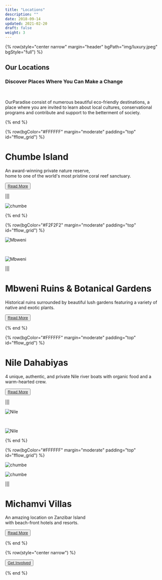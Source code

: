 ```yaml
---
title: "Locations"
description: ""
date: 2018-09-14
updated: 2021-02-20
draft: false
weight: 3
---
```

<!-- section 1 (JP) -->

{% row(style="center narrow" margin="header" bgPath="img/luxury.jpeg" bgStyle="full") %}

## Our Locations

### Discover Places Where You Can Make a Change

<br>

OurParadise consist of numerous beautiful eco-friendly destinations, a place where you are invited to learn about local cultures, conservational programs and contribute and support to the betterment of society.

{% end %}

<!-- section 1 (JP) -->

{% row(bgColor="#FFFFFF" margin="moderate" padding="top" id="fflow_grid") %}

# Chumbe Island

An award-winning private nature reserve, <br>
home to one of the world's most pristine coral reef sanctuary.

<button>[Read More](/locations/chumbe)</button>

|||

![chumbe](img/chumbe_location.jpeg#large)

{% end %}

<!-- section 2 (Fun beach) -->

{% row(bgColor="#F2F2F2" margin="moderate" padding="top" id="fflow_grid") %}

![Mbweni](img/mbwenilocation3.jpeg#large)

<br>

![Mbweni](img/mbwenilocation1.jpeg#large)

|||

# Mbweni Ruins & Botanical Gardens

Historical ruins surrounded by beautiful lush gardens featuring a variety of native and exotic plants.

<button>[Read More](/locations/mbweni)</button>

{% end %}

{% row(bgColor="#FFFFFF" margin="moderate" padding="top" id="fflow_grid") %}

# Nile Dahabiyas

4 unique, authentic, and private Nile river boats with organic food and a warm-hearted crew.

<button>[Read More](/locations/dahabiyas)</button>

|||

![Nile](img/nilelocation1.jpeg#large)

<br>

![Nile](img/nilelocation3.jpeg#large)

{% end %}

{% row(bgColor="#FFFFFF" margin="moderate" padding="top" id="fflow_grid") %}

![chumbe](img/zanzibarvillas.jpeg#large)

![chumbe](img/luxury1.png#large)

|||


# Michamvi Villas

An amazing location on Zanzibar Island <br>with beach-front hotels and resorts.

<button>[Read More](/locations/michamvi)</button>

{% end %}

{% row(style="center narrow") %}

<button>[Get Involved](/protection)</button>

{% end %}
